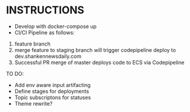 # INSTRUCTIONS

- Develop with docker-compose up
- CI/CI Pipeline as follows:
1. feature branch
2. merge feature to staging branch will trigger codepipeline deploy to dev.shankennewsdaily.com
3. Successful PR merge of master deploys code to ECS via Codepipeline

TO DO:

- Add env aware input artifacting
- Define stages for deployments
- Topic subscriptons for statuses
- Theme rewrite?
